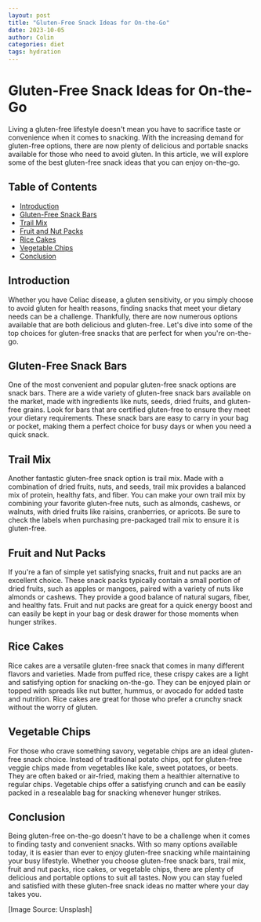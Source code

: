 ```yaml
---
layout: post
title: "Gluten-Free Snack Ideas for On-the-Go"
date: 2023-10-05
author: Colin
categories: diet
tags: hydration
---
```


# Gluten-Free Snack Ideas for On-the-Go

Living a gluten-free lifestyle doesn't mean you have to sacrifice taste or convenience when it comes to snacking. With the increasing demand for gluten-free options, there are now plenty of delicious and portable snacks available for those who need to avoid gluten. In this article, we will explore some of the best gluten-free snack ideas that you can enjoy on-the-go.

## Table of Contents

- [Introduction](#introduction)
- [Gluten-Free Snack Bars](#gluten-free-snack-bars)
- [Trail Mix](#trail-mix)
- [Fruit and Nut Packs](#fruit-and-nut-packs)
- [Rice Cakes](#rice-cakes)
- [Vegetable Chips](#vegetable-chips)
- [Conclusion](#conclusion)

## Introduction

Whether you have Celiac disease, a gluten sensitivity, or you simply choose to avoid gluten for health reasons, finding snacks that meet your dietary needs can be a challenge. Thankfully, there are now numerous options available that are both delicious and gluten-free. Let's dive into some of the top choices for gluten-free snacks that are perfect for when you're on-the-go.

## Gluten-Free Snack Bars

One of the most convenient and popular gluten-free snack options are snack bars. There are a wide variety of gluten-free snack bars available on the market, made with ingredients like nuts, seeds, dried fruits, and gluten-free grains. Look for bars that are certified gluten-free to ensure they meet your dietary requirements. These snack bars are easy to carry in your bag or pocket, making them a perfect choice for busy days or when you need a quick snack.

## Trail Mix

Another fantastic gluten-free snack option is trail mix. Made with a combination of dried fruits, nuts, and seeds, trail mix provides a balanced mix of protein, healthy fats, and fiber. You can make your own trail mix by combining your favorite gluten-free nuts, such as almonds, cashews, or walnuts, with dried fruits like raisins, cranberries, or apricots. Be sure to check the labels when purchasing pre-packaged trail mix to ensure it is gluten-free.

## Fruit and Nut Packs

If you're a fan of simple yet satisfying snacks, fruit and nut packs are an excellent choice. These snack packs typically contain a small portion of dried fruits, such as apples or mangoes, paired with a variety of nuts like almonds or cashews. They provide a good balance of natural sugars, fiber, and healthy fats. Fruit and nut packs are great for a quick energy boost and can easily be kept in your bag or desk drawer for those moments when hunger strikes.

## Rice Cakes

Rice cakes are a versatile gluten-free snack that comes in many different flavors and varieties. Made from puffed rice, these crispy cakes are a light and satisfying option for snacking on-the-go. They can be enjoyed plain or topped with spreads like nut butter, hummus, or avocado for added taste and nutrition. Rice cakes are great for those who prefer a crunchy snack without the worry of gluten.

## Vegetable Chips

For those who crave something savory, vegetable chips are an ideal gluten-free snack choice. Instead of traditional potato chips, opt for gluten-free veggie chips made from vegetables like kale, sweet potatoes, or beets. They are often baked or air-fried, making them a healthier alternative to regular chips. Vegetable chips offer a satisfying crunch and can be easily packed in a resealable bag for snacking whenever hunger strikes.

## Conclusion

Being gluten-free on-the-go doesn't have to be a challenge when it comes to finding tasty and convenient snacks. With so many options available today, it is easier than ever to enjoy gluten-free snacking while maintaining your busy lifestyle. Whether you choose gluten-free snack bars, trail mix, fruit and nut packs, rice cakes, or vegetable chips, there are plenty of delicious and portable options to suit all tastes. Now you can stay fueled and satisfied with these gluten-free snack ideas no matter where your day takes you.

\[Image Source: Unsplash\]